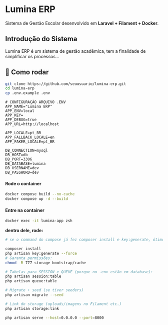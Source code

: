 # Lumina ERP 

Sistema de Gestão Escolar desenvolvido em **Laravel + Filament + Docker**.

## Introdução do Sistema
Lumina ERP é um sistema de gestão acadêmica, tem a finalidade de simplificar os processos...


## 🚀 Como rodar

```bash
git clone https://github.com/seuusuario/lumina-erp.git
cd lumina-erp
cp .env.example .env
```

```dotenv
# CONFIGURAÇÃO ARQUIVO .ENV
APP_NAME="Lumina ERP"
APP_ENV=local
APP_KEY=
APP_DEBUG=true
APP_URL=http://localhost

APP_LOCALE=pt_BR
APP_FALLBACK_LOCALE=en
APP_FAKER_LOCALE=pt_BR

DB_CONNECTION=mysql
DB_HOST=db
DB_PORT=3306
DB_DATABASE=lumina
DB_USERNAME=dev
DB_PASSWORD=dev
```
#### Rode o container
```bash
docker compose build --no-cache
docker compose up -d --build
```

#### Entre na container
```bash
docker exec -it lumina-app zsh
```
**dentro dele, rode:**
```bash
# se o command do compose já fez composer install e key:generate, ótimo.

composer install
php artisan key:generate --force
# Garanta permissões:
chmod -R 777 storage bootstrap/cache

# Tabelas para SESSION e QUEUE (porque no .env estão em database):
php artisan session:table
php artisan queue:table

# Migrate + seed (se tiver seeders)
php artisan migrate --seed

# Link do storage (uploads/imagens no Filament etc.)
php artisan storage:link

php artisan serve --host=0.0.0.0 --port=8000
```

